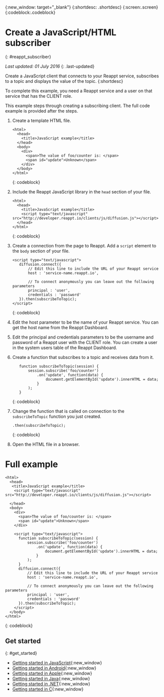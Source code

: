 {:new_window: target="_blank"}
{:shortdesc: .shortdesc}
{:screen:.screen}
{:codeblock:.codeblock}


# Create a JavaScript/HTML subscriber
{: #reappt_subscriber}

*Last updated: 01 July 2016*
{: .last-updated}


Create a JavaScript client that connects to your Reappt service, subscribes to a topic and displays the value of the topic.
{:shortdesc}


To complete this example, you need a Reappt service and a user on that service that has the CLIENT role. 


This example steps through creating a subscribing client. The full code example is provided after the steps.


1. Create a template HTML file.
   ```
   <html>
     <head>
       <title>JavaScript example</title>    
     </head>
     <body>
       <div>
         <span>The value of foo/counter is: </span>
         <span id="update">Unknown</span>
       </div>
     </body>
   </html>
   ```
   {: codeblock}

2. Include the Reappt JavaScript library in the `head` section of your file.
   ```
   <html>
     <head>
       <title>JavaScript example</title>
       <script type="text/javascript" src="http://developer.reappt.io/clients/js/diffusion.js"></script>
     </head>
   </html>
   ```
   {: codeblock}

3. Create a connection from the page to Reappt. Add a `script` element to the `body` section of your file.
   ```
   <script type="text/javascript">
      diffusion.connect({
          // Edit this line to include the URL of your Reappt service
          host : 'service-name.reappt.io',
          
          // To connect anonymously you can leave out the following parameters
          principal : 'user',
          credentials : 'password'
      }).then(subscribeToTopic);
   </script>
   ```
   {: codeblock}

4. Edit the host parameter to be the name of your Reappt service.
   You can get the host name from the Reappt Dashboard.

5. Edit the principal and credentials parameters to be the username and password of a Reappt user with the CLIENT role.
   You can create a user in the system users table of the Reappt Dashboard.

6. Create a function that subscribes to a topic and receives data from it.
   ```
      function subscribeToTopic(session) {
          session.subscribe('foo/counter')
              .on('update', function(data) {
                  document.getElementById('update').innerHTML = data;
              }
          );
      }
   ```
   {: codeblock}

7. Change the function that is called on connection to the `subscribeToTopic` function you just created.
   ```
   .then(subscribeToTopic);

   ```
   {: codeblock}

8. Open the HTML file in a browser.



# Full example 
```
<html>
  <head>
   <title>JavaScript example</title>
    <script type="text/javascript" src="http://developer.reappt.io/clients/js/diffusion.js"></script>
    
  </head>
  <body>
    <div>
      <span>The value of foo/counter is: </span>
      <span id="update">Unknown</span>
    </div>

    <script type="text/javascript">
      function subscribeToTopic(session) {
          session.subscribe('foo/counter')
              .on('update', function(data) {
                  document.getElementById('update').innerHTML = data;
              }
          );
      }
      diffusion.connect({
          // Edit this line to include the URL of your Reappt service
          host : 'service-name.reappt.io',
          
          // To connect anonymously you can leave out the following parameters
          principal : 'user',
          credentials : 'password'
      }).then(subscribeToTopic);
    </script>
  </body>
</html>
```
{: codeblock}




## Get started
{: #get_started}

* [Getting started in JavaScript](http://developer.reappt.io/docs/manual/html/developerguide/apis/javascript/getting_started.html){:new_window}
* [Getting started in Android](http://developer.reappt.io/docs/manual/html/developerguide/apis/android/getting_started.html){:new_window}
* [Getting started in Apple](http://developer.reappt.io/docs/manual/html/developerguide/apis/apple/getting_started.html){:new_window}
* [Getting started in Java](http://developer.reappt.io/docs/manual/html/developerguide/apis/java/getting_started.html){:new_window}
* [Getting started in .NET](http://developer.reappt.io/docs/manual/html/developerguide/apis/dotnet/getting_started.html){:new_window}
* [Getting started in C](http://developer.reappt.io/docs/manual/html/developerguide/apis/c/getting_started_c.html){:new_window}

 
